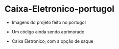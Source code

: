 # Caixa-Eletronico-portugol

- Imagens do projeto feito no portugol

- Um código ainda sendo aprimorado

- Caixa Eletronico, com a opção de saque


